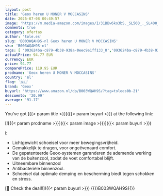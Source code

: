 ```yaml
---
layout: post
title: 'Geox heren U MONER V MOCCASINS'
date: 2025-07-08 00:49:57
image: 'https://m.media-amazon.com/images/I/31BBw6ko3bS._SL500_._SL400_.jpg'
comments: true
category: ofertas
author: 'tole.es'
slug: 'B003WQAH9S-nl Geox heren U MONER V MOCCASINS'
sku: 'B003WQAH9S-nl'
tags: [ '093624ba-c879-4b38-938a-0eec9e1ff133_0','093624ba-c879-4b38-938a-0eec9e1ff133_3601','Arborist Merchandising Root','Herenmode','Herenschoenen','Kleding, schoenen & sieraden','Kleding, schoenen en sieraden','Loafers heren','New Arrivals','Self Service','Special Features Stores','geox','🇳🇱', ]
actualPrice: 94.77 EUR
currency: EUR
price: 94.77
comparePrice: 119.95 EUR
prodname: 'Geox heren U MONER V MOCCASINS'
country: 'nl'
flag: '🇳🇱'
brand: 'Geox'
buyurl: 'https://www.amazon.nl/dp/B003WQAH9S/?tag=tolees0b-21'
descuento: '20.99'
average: '91.17'
---
```


You've got [{{< param title >}}]({{< param buyurl >}}) at the following link:

[![{{< param prodname >}}]({{< param image >}})]({{< param buyurl >}})

ℹ️:

- Lichtgewicht schoeisel voor meer bewegingsvrijheid.
- Gemakkelijk te dragen, voor ongeëvenaard comfort.
- De gepatenteerde Geox-systemen garanderen de ademende werking van de buitenzool, zodat de voet comfortabel blijft.
- Uitneembare binnenzool
- Antibacteriële binnenzool.
- Schoeisel dat optimale demping en bescherming biedt tegen schokken en stress.

[🛒 Check the deal!!]({{< param buyurl >}})
{{<world>}}B003WQAH9S{{</world>}}

